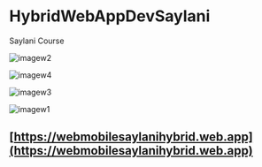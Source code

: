 # HybridWebAppDevSaylani

Saylani Course


![imagew2](https://user-images.githubusercontent.com/35189275/164993359-fd8c7f3e-fb5d-4f1a-af06-637afab96212.png)

![imagew4](https://user-images.githubusercontent.com/35189275/164993429-34b30ff8-c97b-4f62-965c-eb681c5e8ce3.png)

![imagew3](https://user-images.githubusercontent.com/35189275/164993427-4e24e892-e1af-45e8-a583-80a188ce3044.png)

![imagew1](https://user-images.githubusercontent.com/35189275/164993295-5478e075-fddf-4256-be0c-8d14c46d4417.png)

## [https://webmobilesaylanihybrid.web.app](https://webmobilesaylanihybrid.web.app)

